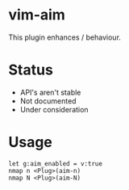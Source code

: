 # vim-aim
This plugin enhances / behaviour.

# Status
- API's aren't stable
- Not documented
- Under consideration

# Usage
```viml
let g:aim_enabled = v:true
nmap n <Plug>(aim-n)
nmap N <Plug>(aim-N)
```

